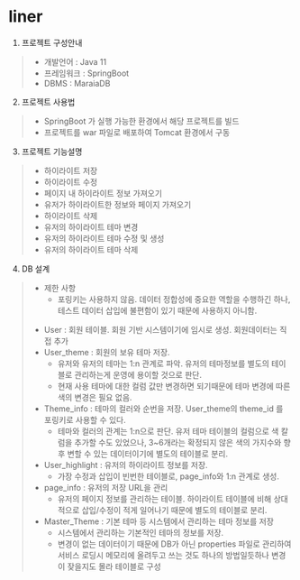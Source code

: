 # liner

1. 프로젝트 구성안내
>  + 개발언어   : Java 11
>  + 프레임워크 : SpringBoot
>  + DBMS      : MaraiaDB
  
2. 프로젝트 사용법
>  + SpringBoot 가 실행 가능한 환경에서 해당 프로젝트를 빌드
>  + 프로젝트를 war 파일로 배포하여 Tomcat 환경에서 구동
  
3. 프로젝트 기능설명
>  + 하이라이트 저장
>  + 하이라이트 수정
>  + 페이지 내 하이라이트 정보 가져오기
>  + 유저가 하이라이트한 정보와 페이지 가져오기
>  + 하이라이트 삭제
>  + 유저의 하이라이트 테마 변경
>  + 유저의 하이라이트 테마 수정 및 생성
>  + 유저의 하이라이트 테마 삭제
  
4. DB 설계
>  - 제한 사항
>    - 포링키는 사용하지 않음. 데이터 정합성에 중요한 역할을 수행하긴 하나, 테스트 데이터 삽입에 불편함이 있기 때문에 사용하지 아니함.
>  + User : 회원 테이블. 회원 기반 시스템이기에 임시로 생성. 회원데이터는 직접 추가
>  + User_theme : 회원의 보유 테마 저장. 
>    + 유저와 유저의 테마는 1:n 관계로 파악. 유저의 테마정보를 별도의 테이블로 관리하는게 운영에 용이할 것으로 판단.
>    + 현재 사용 테마에 대한 컬럼 값만 변경하면 되기때문에 테마 변경에 따른 색의 변경은 필요 없음.
>  + Theme_info : 테마의 컬러와 순번을 저장. User_theme의 theme_id 를 포링키로 사용할 수 있다.
>    + 테마와 컬러의 관계는 1:n으로 판단. 유저 테마 테이블의 컬럼으로 색 칼럼을 추가할 수도 있었으나, 3~6개라는 확정되지 않은 색의 가지수와 향후 변할 수 있는 데이터이기에 별도의 테이블로 분리.
>  + User_highlight : 유저의 하이라이트 정보를 저장. 
>    + 가장 수정과 삽입이 빈번한 테이블로, page_info와 1:n 관계로 생성. 
>  + page_info : 유저의 저장 URL을 관리
>    + 유저의 페이지 정보를 관리하는 테이블. 하이라이트 테이블에 비해 상대적으로 삽입/수정이 적게 일어나기 때문에 별도의 테이블로 분리.
>  + Master_Theme : 기본 테마 등 시스템에서 관리하는 테마 정보를 저장
>    + 시스템에서 관리하는 기본적인 테마의 정보를 저장.
>    + 변경이 없는 데이터이기 때문에 DB가 아닌 properties 파일로 관리하여 서비스 로딩시 메모리에 올려두고 쓰는 것도 하나의 방법일듯하나 변경이 잦을지도 몰라 테이블로 구성
    
  
  

  

